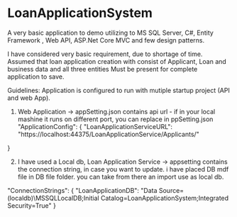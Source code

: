 # LoanApplicationSystem
A very basic application to demo utilizing to MS SQL Server, C#, Entity Framework , Web API, ASP.Net Core MVC and few design patterns.

I have considered very basic requirement, due to shortage of time. Assumed that loan application creation with consist of Applicant, Loan and business data and all three entities Must be present for complete application to save.

Guidelines:
Application is configured to run with mutiple startup project (API and web App).

1. Web  Application -> appSetting.json contains api url - if in your local mashine it runs on different port, you can replace in ppSetting.json
"ApplicationConfig": {
    "LoanApplicationServiceURL": "https://localhost:44375/LoanApplicationService/Applicants/"

  }

  2. I have used a Local db, Loan Application Service -> appsetting contains the connection string, in case you want to update.
 i have placed DB mdf file in DB file folder. you can take from there an import use as local db.

  "ConnectionStrings": {
    "LoanApplicationDB": "Data Source=(localdb)\\MSSQLLocalDB;Initial Catalog=LoanApplicationSystem;Integrated Security=True"
  }
